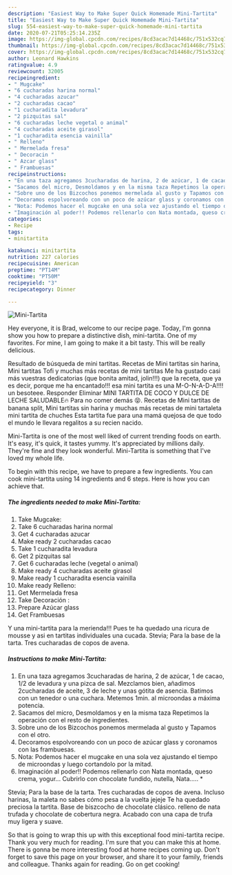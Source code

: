 ```yaml
---
description: "Easiest Way to Make Super Quick Homemade Mini-Tartita"
title: "Easiest Way to Make Super Quick Homemade Mini-Tartita"
slug: 554-easiest-way-to-make-super-quick-homemade-mini-tartita
date: 2020-07-21T05:25:14.235Z
image: https://img-global.cpcdn.com/recipes/8cd3acac7d14468c/751x532cq70/mini-tartita-foto-principal.jpg
thumbnail: https://img-global.cpcdn.com/recipes/8cd3acac7d14468c/751x532cq70/mini-tartita-foto-principal.jpg
cover: https://img-global.cpcdn.com/recipes/8cd3acac7d14468c/751x532cq70/mini-tartita-foto-principal.jpg
author: Leonard Hawkins
ratingvalue: 4.9
reviewcount: 32005
recipeingredient:
- " Mugcake"
- "6 cucharadas harina normal"
- "4 cucharadas azucar"
- "2 cucharadas cacao"
- "1 cucharadita levadura"
- "2 pizquitas sal"
- "6 cucharadas leche vegetal o animal"
- "4 cucharadas aceite girasol"
- "1 cucharadita esencia vainilla"
- " Relleno"
- " Mermelada fresa"
- " Decoracin "
- " Azcar glass"
- " Frambuesas"
recipeinstructions:
- "En una taza agregamos 3cucharadas de harina, 2 de azúcar, 1 de cacao, 1/2 de levadura y una pizca de sal. Mezclamos bien, añadimos 2cucharadas de aceite, 3 de leche y unas gótita de asencia. Batimos con un tenedor o una cuchara. Metemos 1min. al microondas a máxima potencia."
- "Sacamos del micro, Desmoldamos y en la misma taza Repetimos la operación con el resto de ingredientes."
- "Sobre uno de los Bizcochos ponemos mermelada al gusto y Tapamos con el otro."
- "Decoramos espolvoreando con un poco de azúcar glass y coronamos con las frambuesas."
- "Nota: Podemos hacer el mugcake en una sola vez ajustando el tiempo de microondas y luego cortandolo por la mitad."
- "Imaginación al poder!! Podemos rellenarlo con Nata montada, queso crema, yogur... Cubrirlo con chocolate fundido, nutella, Nata..... *"
categories:
- Recipe
tags:
- minitartita

katakunci: minitartita 
nutrition: 227 calories
recipecuisine: American
preptime: "PT14M"
cooktime: "PT50M"
recipeyield: "3"
recipecategory: Dinner

---
```



![Mini-Tartita](https://img-global.cpcdn.com/recipes/8cd3acac7d14468c/751x532cq70/mini-tartita-foto-principal.jpg)

Hey everyone, it is Brad, welcome to our recipe page. Today, I'm gonna show you how to prepare a distinctive dish, mini-tartita. One of my favorites. For mine, I am going to make it a bit tasty. This will be really delicious.

Resultado de búsqueda de mini tartitas. Recetas de Mini tartitas sin harina, Mini tartitas Tofi y muchas más recetas de mini tartitas Me ha gustado casi más vuestras dedicatorias (que bonita amitad, jolin!!!) que la receta, que ya es decir, porque me ha encantado!!! esa mini tartita es una M-O-N-A-D-A!!!! un besoteee. Responder Eliminar MINI TARTITA DE COCO Y DULCE DE LECHE SALUDABLE🔥 Para no comer demás 😝. Recetas de Mini tartitas de banana split, Mini tartitas sin harina y muchas más recetas de mini tartaleta mini tartita de chuches Esta tartita fue para una mamá quejosa de que todo el mundo le llevara regalitos a su recien nacido.

Mini-Tartita is one of the most well liked of current trending foods on earth. It's easy, it's quick, it tastes yummy. It's appreciated by millions daily. They're fine and they look wonderful. Mini-Tartita is something that I've loved my whole life.


To begin with this recipe, we have to prepare a few ingredients. You can cook mini-tartita using 14 ingredients and 6 steps. Here is how you can achieve that.

<!--inarticleads1-->

##### The ingredients needed to make Mini-Tartita:

1. Take  Mugcake:
1. Take 6 cucharadas harina normal
1. Get 4 cucharadas azucar
1. Make ready 2 cucharadas cacao
1. Take 1 cucharadita levadura
1. Get 2 pizquitas sal
1. Get 6 cucharadas leche (vegetal o animal)
1. Make ready 4 cucharadas aceite girasol
1. Make ready 1 cucharadita esencia vainilla
1. Make ready  Relleno:
1. Get  Mermelada fresa
1. Take  Decoración :
1. Prepare  Azúcar glass
1. Get  Frambuesas


Y una mini-tartita para la merienda!!! Pues te ha quedado una ricura de mousse y asi en tartitas individuales una cucada. Stevia; Para la base de la tarta. Tres cucharadas de copos de avena. 

<!--inarticleads2-->

##### Instructions to make Mini-Tartita:

1. En una taza agregamos 3cucharadas de harina, 2 de azúcar, 1 de cacao, 1/2 de levadura y una pizca de sal. Mezclamos bien, añadimos 2cucharadas de aceite, 3 de leche y unas gótita de asencia. Batimos con un tenedor o una cuchara. Metemos 1min. al microondas a máxima potencia.
1. Sacamos del micro, Desmoldamos y en la misma taza Repetimos la operación con el resto de ingredientes.
1. Sobre uno de los Bizcochos ponemos mermelada al gusto y Tapamos con el otro.
1. Decoramos espolvoreando con un poco de azúcar glass y coronamos con las frambuesas.
1. Nota: Podemos hacer el mugcake en una sola vez ajustando el tiempo de microondas y luego cortandolo por la mitad.
1. Imaginación al poder!! Podemos rellenarlo con Nata montada, queso crema, yogur... Cubrirlo con chocolate fundido, nutella, Nata..... *


Stevia; Para la base de la tarta. Tres cucharadas de copos de avena. Incluso harinas, la maleta no sabes cómo pesa a la vuelta jejeje Te ha quedado preciosa la tartita. Base de biszcocho de chocolate clásico. relleno de nata trufada y chocolate de cobertura negra. Acabado con una capa de trufa muy ligera y suave. 

So that is going to wrap this up with this exceptional food mini-tartita recipe. Thank you very much for reading. I'm sure that you can make this at home. There is gonna be more interesting food at home recipes coming up. Don't forget to save this page on your browser, and share it to your family, friends and colleague. Thanks again for reading. Go on get cooking!
